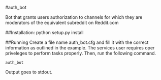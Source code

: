 #auth_bot

Bot that grants users authorization to channels for which they are moderators of the equivalent subreddit on Reddit.com

##Installation:
    python setup.py install

##Running
Create a file name auth_bot.cfg and fill it with the correct information as outlined in the example.  The services user requires oper priveleges to perform tasks properly.  Then, run the following command.

    auth_bot

Output goes to stdout.

